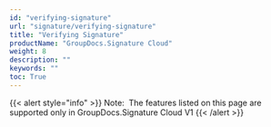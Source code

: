 ```yaml
---
id: "verifying-signature"
url: "signature/verifying-signature"
title: "Verifying Signature"
productName: "GroupDocs.Signature Cloud"
weight: 8
description: ""
keywords: ""
toc: True
---
```


{{< alert style="info" >}}
Note:  The features listed on this page are supported only in GroupDocs.Signature Cloud V1
{{< /alert >}}

